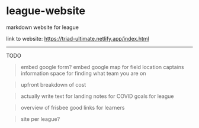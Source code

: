 # league-website
markdown website for league


link to website: https://triad-ultimate.netlify.app/index.html





--------
TODO

> embed google form?
> embed google map for field location
> captains information
> space for finding what team you are on

> upfront breakdown of cost

> actually write text for landing
  > notes for COVID 
  > goals for league

> overview of frisbee
  > good links for learners 

> site per league?
